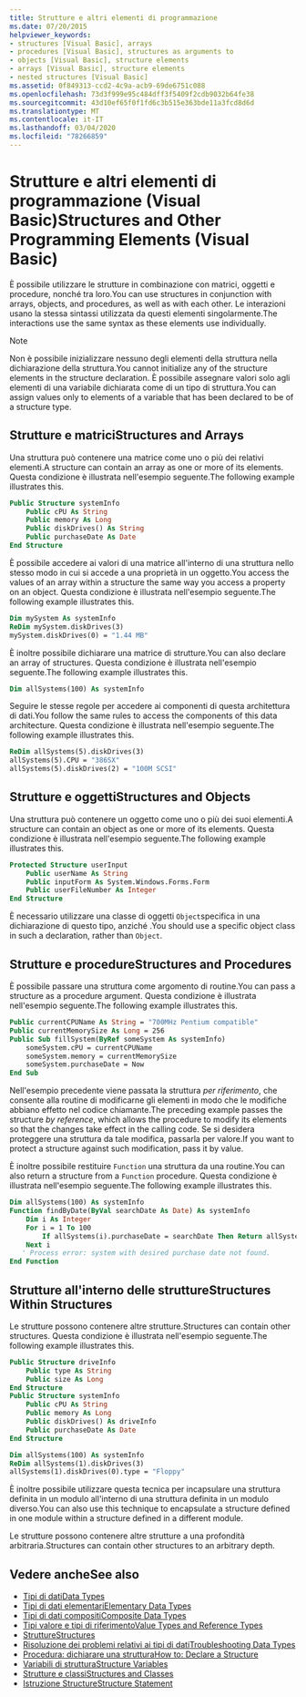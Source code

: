 ```yaml
---
title: Strutture e altri elementi di programmazione
ms.date: 07/20/2015
helpviewer_keywords:
- structures [Visual Basic], arrays
- procedures [Visual Basic], structures as arguments to
- objects [Visual Basic], structure elements
- arrays [Visual Basic], structure elements
- nested structures [Visual Basic]
ms.assetid: 0f849313-ccd2-4c9a-acb9-69de6751c088
ms.openlocfilehash: 73d3f999e95c484dff3f5409f2cdb9032b64fe38
ms.sourcegitcommit: 43d10ef65f0f1fd6c3b515e363bde11a3fcd8d6d
ms.translationtype: MT
ms.contentlocale: it-IT
ms.lasthandoff: 03/04/2020
ms.locfileid: "78266859"
---
```

# <a name="structures-and-other-programming-elements-visual-basic"></a><span data-ttu-id="5fb93-102">Strutture e altri elementi di programmazione (Visual Basic)</span><span class="sxs-lookup"><span data-stu-id="5fb93-102">Structures and Other Programming Elements (Visual Basic)</span></span>
<span data-ttu-id="5fb93-103">È possibile utilizzare le strutture in combinazione con matrici, oggetti e procedure, nonché tra loro.</span><span class="sxs-lookup"><span data-stu-id="5fb93-103">You can use structures in conjunction with arrays, objects, and procedures, as well as with each other.</span></span> <span data-ttu-id="5fb93-104">Le interazioni usano la stessa sintassi utilizzata da questi elementi singolarmente.</span><span class="sxs-lookup"><span data-stu-id="5fb93-104">The interactions use the same syntax as these elements use individually.</span></span>  
  
> [!NOTE]
> <span data-ttu-id="5fb93-105">Non è possibile inizializzare nessuno degli elementi della struttura nella dichiarazione della struttura.</span><span class="sxs-lookup"><span data-stu-id="5fb93-105">You cannot initialize any of the structure elements in the structure declaration.</span></span> <span data-ttu-id="5fb93-106">È possibile assegnare valori solo agli elementi di una variabile dichiarata come di un tipo di struttura.</span><span class="sxs-lookup"><span data-stu-id="5fb93-106">You can assign values only to elements of a variable that has been declared to be of a structure type.</span></span>  
  
## <a name="structures-and-arrays"></a><span data-ttu-id="5fb93-107">Strutture e matrici</span><span class="sxs-lookup"><span data-stu-id="5fb93-107">Structures and Arrays</span></span>  
 <span data-ttu-id="5fb93-108">Una struttura può contenere una matrice come uno o più dei relativi elementi.</span><span class="sxs-lookup"><span data-stu-id="5fb93-108">A structure can contain an array as one or more of its elements.</span></span> <span data-ttu-id="5fb93-109">Questa condizione è illustrata nell'esempio seguente.</span><span class="sxs-lookup"><span data-stu-id="5fb93-109">The following example illustrates this.</span></span>  
  
```vb  
Public Structure systemInfo  
    Public cPU As String  
    Public memory As Long  
    Public diskDrives() As String  
    Public purchaseDate As Date  
End Structure
```  
  
 <span data-ttu-id="5fb93-110">È possibile accedere ai valori di una matrice all'interno di una struttura nello stesso modo in cui si accede a una proprietà in un oggetto.</span><span class="sxs-lookup"><span data-stu-id="5fb93-110">You access the values of an array within a structure the same way you access a property on an object.</span></span> <span data-ttu-id="5fb93-111">Questa condizione è illustrata nell'esempio seguente.</span><span class="sxs-lookup"><span data-stu-id="5fb93-111">The following example illustrates this.</span></span>  
  
```vb  
Dim mySystem As systemInfo  
ReDim mySystem.diskDrives(3)  
mySystem.diskDrives(0) = "1.44 MB"  
```  
  
 <span data-ttu-id="5fb93-112">È inoltre possibile dichiarare una matrice di strutture.</span><span class="sxs-lookup"><span data-stu-id="5fb93-112">You can also declare an array of structures.</span></span> <span data-ttu-id="5fb93-113">Questa condizione è illustrata nell'esempio seguente.</span><span class="sxs-lookup"><span data-stu-id="5fb93-113">The following example illustrates this.</span></span>  
  
```vb  
Dim allSystems(100) As systemInfo  
```  
  
 <span data-ttu-id="5fb93-114">Seguire le stesse regole per accedere ai componenti di questa architettura di dati.</span><span class="sxs-lookup"><span data-stu-id="5fb93-114">You follow the same rules to access the components of this data architecture.</span></span> <span data-ttu-id="5fb93-115">Questa condizione è illustrata nell'esempio seguente.</span><span class="sxs-lookup"><span data-stu-id="5fb93-115">The following example illustrates this.</span></span>  
  
```vb  
ReDim allSystems(5).diskDrives(3)  
allSystems(5).CPU = "386SX"  
allSystems(5).diskDrives(2) = "100M SCSI"  
```  
  
## <a name="structures-and-objects"></a><span data-ttu-id="5fb93-116">Strutture e oggetti</span><span class="sxs-lookup"><span data-stu-id="5fb93-116">Structures and Objects</span></span>  
 <span data-ttu-id="5fb93-117">Una struttura può contenere un oggetto come uno o più dei suoi elementi.</span><span class="sxs-lookup"><span data-stu-id="5fb93-117">A structure can contain an object as one or more of its elements.</span></span> <span data-ttu-id="5fb93-118">Questa condizione è illustrata nell'esempio seguente.</span><span class="sxs-lookup"><span data-stu-id="5fb93-118">The following example illustrates this.</span></span>  
  
```vb  
Protected Structure userInput  
    Public userName As String  
    Public inputForm As System.Windows.Forms.Form  
    Public userFileNumber As Integer  
End Structure  
```  
  
 <span data-ttu-id="5fb93-119">È necessario utilizzare una classe di oggetti `Object`specifica in una dichiarazione di questo tipo, anziché .</span><span class="sxs-lookup"><span data-stu-id="5fb93-119">You should use a specific object class in such a declaration, rather than `Object`.</span></span>  
  
## <a name="structures-and-procedures"></a><span data-ttu-id="5fb93-120">Strutture e procedure</span><span class="sxs-lookup"><span data-stu-id="5fb93-120">Structures and Procedures</span></span>  
 <span data-ttu-id="5fb93-121">È possibile passare una struttura come argomento di routine.</span><span class="sxs-lookup"><span data-stu-id="5fb93-121">You can pass a structure as a procedure argument.</span></span> <span data-ttu-id="5fb93-122">Questa condizione è illustrata nell'esempio seguente.</span><span class="sxs-lookup"><span data-stu-id="5fb93-122">The following example illustrates this.</span></span>  
  
```vb  
Public currentCPUName As String = "700MHz Pentium compatible"  
Public currentMemorySize As Long = 256  
Public Sub fillSystem(ByRef someSystem As systemInfo)  
    someSystem.cPU = currentCPUName  
    someSystem.memory = currentMemorySize  
    someSystem.purchaseDate = Now  
End Sub  
```  
  
 <span data-ttu-id="5fb93-123">Nell'esempio precedente viene passata la struttura *per riferimento*, che consente alla routine di modificarne gli elementi in modo che le modifiche abbiano effetto nel codice chiamante.</span><span class="sxs-lookup"><span data-stu-id="5fb93-123">The preceding example passes the structure *by reference*, which allows the procedure to modify its elements so that the changes take effect in the calling code.</span></span> <span data-ttu-id="5fb93-124">Se si desidera proteggere una struttura da tale modifica, passarla per valore.</span><span class="sxs-lookup"><span data-stu-id="5fb93-124">If you want to protect a structure against such modification, pass it by value.</span></span>  
  
 <span data-ttu-id="5fb93-125">È inoltre possibile restituire `Function` una struttura da una routine.</span><span class="sxs-lookup"><span data-stu-id="5fb93-125">You can also return a structure from a `Function` procedure.</span></span> <span data-ttu-id="5fb93-126">Questa condizione è illustrata nell'esempio seguente.</span><span class="sxs-lookup"><span data-stu-id="5fb93-126">The following example illustrates this.</span></span>  
  
```vb  
Dim allSystems(100) As systemInfo  
Function findByDate(ByVal searchDate As Date) As systemInfo  
    Dim i As Integer  
    For i = 1 To 100  
        If allSystems(i).purchaseDate = searchDate Then Return allSystems(i)  
    Next i  
   ' Process error: system with desired purchase date not found.  
End Function  
```  
  
## <a name="structures-within-structures"></a><span data-ttu-id="5fb93-127">Strutture all'interno delle strutture</span><span class="sxs-lookup"><span data-stu-id="5fb93-127">Structures Within Structures</span></span>  
 <span data-ttu-id="5fb93-128">Le strutture possono contenere altre strutture.</span><span class="sxs-lookup"><span data-stu-id="5fb93-128">Structures can contain other structures.</span></span> <span data-ttu-id="5fb93-129">Questa condizione è illustrata nell'esempio seguente.</span><span class="sxs-lookup"><span data-stu-id="5fb93-129">The following example illustrates this.</span></span>  
  
```vb  
Public Structure driveInfo  
    Public type As String  
    Public size As Long  
End Structure  
Public Structure systemInfo  
    Public cPU As String  
    Public memory As Long  
    Public diskDrives() As driveInfo  
    Public purchaseDate As Date  
End Structure  
```  
  
```vb  
Dim allSystems(100) As systemInfo  
ReDim allSystems(1).diskDrives(3)  
allSystems(1).diskDrives(0).type = "Floppy"  
```  
  
 <span data-ttu-id="5fb93-130">È inoltre possibile utilizzare questa tecnica per incapsulare una struttura definita in un modulo all'interno di una struttura definita in un modulo diverso.</span><span class="sxs-lookup"><span data-stu-id="5fb93-130">You can also use this technique to encapsulate a structure defined in one module within a structure defined in a different module.</span></span>  
  
 <span data-ttu-id="5fb93-131">Le strutture possono contenere altre strutture a una profondità arbitraria.</span><span class="sxs-lookup"><span data-stu-id="5fb93-131">Structures can contain other structures to an arbitrary depth.</span></span>  
  
## <a name="see-also"></a><span data-ttu-id="5fb93-132">Vedere anche</span><span class="sxs-lookup"><span data-stu-id="5fb93-132">See also</span></span>

- [<span data-ttu-id="5fb93-133">Tipi di dati</span><span class="sxs-lookup"><span data-stu-id="5fb93-133">Data Types</span></span>](../../../../visual-basic/programming-guide/language-features/data-types/index.md)
- [<span data-ttu-id="5fb93-134">Tipi di dati elementari</span><span class="sxs-lookup"><span data-stu-id="5fb93-134">Elementary Data Types</span></span>](../../../../visual-basic/programming-guide/language-features/data-types/elementary-data-types.md)
- [<span data-ttu-id="5fb93-135">Tipi di dati compositi</span><span class="sxs-lookup"><span data-stu-id="5fb93-135">Composite Data Types</span></span>](../../../../visual-basic/programming-guide/language-features/data-types/composite-data-types.md)
- [<span data-ttu-id="5fb93-136">Tipi valore e tipi di riferimento</span><span class="sxs-lookup"><span data-stu-id="5fb93-136">Value Types and Reference Types</span></span>](../../../../visual-basic/programming-guide/language-features/data-types/value-types-and-reference-types.md)
- [<span data-ttu-id="5fb93-137">Strutture</span><span class="sxs-lookup"><span data-stu-id="5fb93-137">Structures</span></span>](../../../../visual-basic/programming-guide/language-features/data-types/structures.md)
- [<span data-ttu-id="5fb93-138">Risoluzione dei problemi relativi ai tipi di dati</span><span class="sxs-lookup"><span data-stu-id="5fb93-138">Troubleshooting Data Types</span></span>](../../../../visual-basic/programming-guide/language-features/data-types/troubleshooting-data-types.md)
- [<span data-ttu-id="5fb93-139">Procedura: dichiarare una struttura</span><span class="sxs-lookup"><span data-stu-id="5fb93-139">How to: Declare a Structure</span></span>](../../../../visual-basic/programming-guide/language-features/data-types/how-to-declare-a-structure.md)
- [<span data-ttu-id="5fb93-140">Variabili di struttura</span><span class="sxs-lookup"><span data-stu-id="5fb93-140">Structure Variables</span></span>](../../../../visual-basic/programming-guide/language-features/data-types/structure-variables.md)
- [<span data-ttu-id="5fb93-141">Strutture e classi</span><span class="sxs-lookup"><span data-stu-id="5fb93-141">Structures and Classes</span></span>](../../../../visual-basic/programming-guide/language-features/data-types/structures-and-classes.md)
- [<span data-ttu-id="5fb93-142">Istruzione Structure</span><span class="sxs-lookup"><span data-stu-id="5fb93-142">Structure Statement</span></span>](../../../../visual-basic/language-reference/statements/structure-statement.md)
